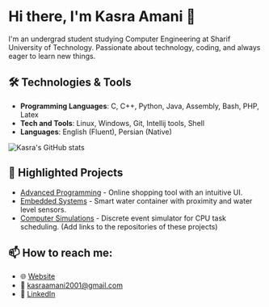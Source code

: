 # Hi there, I'm Kasra Amani 👋

I'm an undergrad student studying Computer Engineering at Sharif University of Technology. Passionate about technology, coding, and always eager to learn new things.

## 🛠 Technologies & Tools
- **Programming Languages**: C, C++, Python, Java, Assembly, Bash, PHP, Latex
- **Tech and Tools**: Linux, Windows, Git, Intellij tools, Shell
- **Languages**: English (Fluent), Persian (Native)

![Kasra's GitHub stats](https://github-readme-stats.vercel.app/api?username=itskasra&show_icons=true&theme=radical)

## 📌 Highlighted Projects
- [Advanced Programming](https://github.com/iTskAsra/Advanced-Programming-Project) - Online shopping tool with an intuitive UI.
- [Embedded Systems](https://github.com/iTskAsra/es-project) - Smart water container with proximity and water level sensors.
- [Computer Simulations](https://github.com/iTskAsra/Computer-Simulation-Project) - Discrete event simulator for CPU task scheduling.
(Add links to the repositories of these projects)

## 📫 How to reach me:
- 🌐 [Website](https://www.kasraamani.me)
- 📧 kasraamani2001@gmail.com
- 💼 [LinkedIn](https://www.linkedin.com/in/kasra-amani-99b91b196/)


